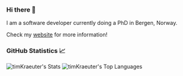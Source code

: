 ### Hi there 👋
I am a software developer currently doing a PhD in Bergen, Norway.

Check my [website](https://timkraeuter.com/) for more information!

### GitHub Statistics 📈
![timKraeuter's Stats](https://github-readme-stats.vercel.app/api?username=timKraeuter&theme=tokyonight&show_icons=true&hide_border=false&count_private=true)
![timKraeuter's Top Languages](https://github-readme-stats.vercel.app/api/top-langs/?username=timKraeuter&hide=TeX&theme=tokyonight&show_icons=true&hide_border=false&layout=compact)

